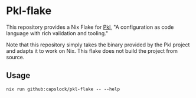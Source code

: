 # Pkl-flake

This repository provides a Nix Flake for [Pkl](https://github.com/apple/pkl), "A
configuration as code language with rich validation and tooling."

Note that this repository simply takes the binary provided by the Pkl project
and adapts it to work on Nix. This flake does not build the project from
source.

## Usage

```
nix run github:capslock/pkl-flake -- --help
```
